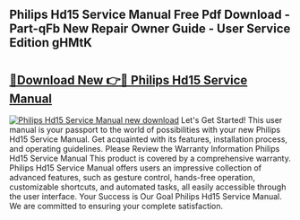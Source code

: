 ## Philips Hd15 Service Manual Free Pdf Download - Part-qFb New Repair Owner Guide - User Service Edition gHMtK

# <h2><a href="http://bc48843.oget.top/?id=Philips+Hd15+Service+Manual">🔗Download New 👉🔴 Philips Hd15 Service Manual</a></h2>

[![Philips Hd15 Service Manual new download](https://i.imgur.com/5g1atiW.png)](http://bc48843.oget.top/?id=Philips+Hd15+Service+Manual)
Let's Get Started! This user manual is your passport to the world of possibilities with your new Philips Hd15 Service Manual. Get acquainted with its features, installation process, and operating guidelines. Please Review the Warranty Information Philips Hd15 Service Manual This product is covered by a comprehensive warranty. Philips Hd15 Service Manual offers users an impressive collection of advanced features, such as gesture control, hands-free operation, customizable shortcuts, and automated tasks, all easily accessible through the user interface. Your Success is Our Goal Philips Hd15 Service Manual. We are committed to ensuring your complete satisfaction.
